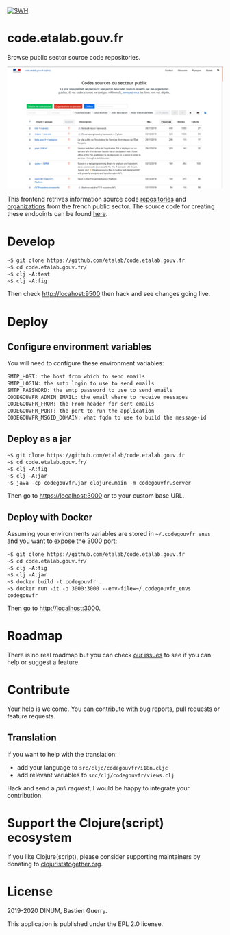 [![SWH](https://archive.softwareheritage.org/badge/origin/https://github.com/etalab/code.etalab.gouv.fr/)](https://archive.softwareheritage.org/browse/origin/https://github.com/etalab/code.etalab.gouv.fr/)

# code.etalab.gouv.fr

Browse public sector source code repositories.

![img](codegouvfr.png)

This frontend retrives information source code [repositories](https://api-code.etalab.gouv.fr/api/repertoires/all) and [organizations](https://api-code.etalab.gouv.fr/api/organisations/all) from the french public sector.  The source code for creating these endpoints can be found [here](https://github.com/etalab/data-codes-sources-fr).

# Develop

    ~$ git clone https://github.com/etalab/code.etalab.gouv.fr
    ~$ cd code.etalab.gouv.fr/
    ~$ clj -A:test
    ~$ clj -A:fig

Then check <http://locahost:9500> then hack and see changes going live.

# Deploy

## Configure environment variables

You will need to configure these environment variables:

    SMTP_HOST: the host from which to send emails
    SMTP_LOGIN: the smtp login to use to send emails
    SMTP_PASSWORD: the smtp password to use to send emails
    CODEGOUVFR_ADMIN_EMAIL: the email where to receive messages
    CODEGOUVFR_FROM: the From header for sent emails
    CODEGOUVFR_PORT: the port to run the application
    CODEGOUVFR_MSGID_DOMAIN: what fqdn to use to build the message-id

## Deploy as a jar

    ~$ git clone https://github.com/etalab/code.etalab.gouv.fr
    ~$ cd code.etalab.gouv.fr/
    ~$ clj -A:fig
    ~$ clj -A:jar
    ~$ java -cp codegouvfr.jar clojure.main -m codegouvfr.server

Then go to <https://localhost:3000> or to your custom base URL.

## Deploy with Docker

Assuming your environments variables are stored in `~/.codegouvfr_envs`
and you want to expose the 3000 port:

    ~$ git clone https://github.com/etalab/code.etalab.gouv.fr
    ~$ cd code.etalab.gouv.fr/
    ~$ clj -A:fig
    ~$ clj -A:jar
    ~$ docker build -t codegouvfr .
    ~$ docker run -it -p 3000:3000 --env-file=~/.codegouvfr_envs codegouvfr

Then go to <http://localhost:3000>.

# Roadmap

There is no real roadmap but you can check [our issues](https://github.com/etalab/code.etalab.gouv.fr/issues) to see if you can help or suggest a feature.

# Contribute

Your help is welcome.  You can contribute with bug reports, pull requests or feature requests.

## Translation

If you want to help with the translation:

- add your language to `src/cljc/codegouvfr/i18n.cljc`
- add relevant variables to `src/clj/codegouvfr/views.clj`

Hack and send a *pull request*, I would be happy to integrate your contribution.

# Support the Clojure(script) ecosystem

If you like Clojure(script), please consider supporting maintainers by donating to [clojuriststogether.org](https://www.clojuriststogether.org).

# License

2019-2020 DINUM, Bastien Guerry.

This application is published under the EPL 2.0 license.
